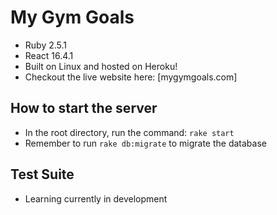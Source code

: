 # My Gym Goals

* Ruby 2.5.1
* React 16.4.1
* Built on Linux and hosted on Heroku!
* Checkout the live website here: [mygymgoals.com]
## How to start the server

* In the root directory, run the command: `rake start`
* Remember to run `rake db:migrate` to migrate the database

## Test Suite
* Learning currently in development
